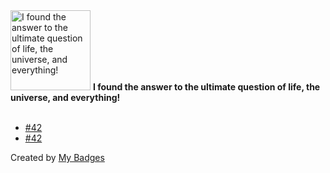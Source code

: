 <img src="https://my-badges.github.io/my-badges/the-ultimate-question.png" alt="I found the answer to the ultimate question of life, the universe, and everything!" title="I found the answer to the ultimate question of life, the universe, and everything!" width="128">
<strong>I found the answer to the ultimate question of life, the universe, and everything!</strong>
<br><br>

- <a href="https://github.com/snyssen/infra-snyssen.be/issues/42">#42</a>
- <a href="https://github.com/snyssen/personal-website/issues/42">#42</a>


Created by <a href="https://github.com/my-badges/my-badges">My Badges</a>